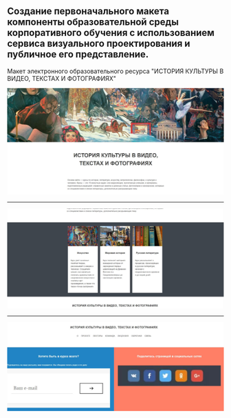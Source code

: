 ## Создание первоначального макета компоненты образовательной среды корпоративного обучения с использованием сервиса визуального проектирования и публичное его представление.

Макет электронного образовательного ресурса "ИСТОРИЯ КУЛЬТУРЫ В ВИДЕО, ТЕКСТАХ И ФОТОГРАФИЯХ"

![Image alt](https://github.com/KsushaSeliv/it-project/blob/main/ВСР2/1.JPG)

***

![Image alt](https://github.com/KsushaSeliv/it-project/blob/main/ВСР2/2.JPG)

***

![Image alt](https://github.com/KsushaSeliv/it-project/blob/main/ВСР2/3.JPG)
